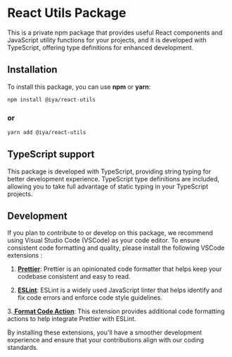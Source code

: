 # React Utils Package

This is a private npm package that provides useful React components and JavaScript utility functions for your projects, and it is developed with TypeScript, offering type definitions for enhanced development.

## Installation

To install this package, you can use **npm** or **yarn**:

```bash
npm install @iya/react-utils
```

### or

```bash
yarn add @iya/react-utils
```

## TypeScript support

This package is developed with TypeScript, providing string typing for better development experience. TypeScript type definitions are included, allowing you to take full advantage of static typing in your TypeScript projects.

## Development

If you plan to contribute to or develop on this package, we recommend using Visual Studio Code (VSCode) as your code editor. To ensure consistent code formatting and quality, please install the following VSCode extensions :

1. [**Prettier**](https://marketplace.visualstudio.com/items?itemName=esbenp.prettier-vscode): Prettier is an opinionated code formatter that helps keep your codebase consistent and easy to read.

2. [**ESLint**](https://marketplace.visualstudio.com/items?itemName=dbaeumer.vscode-eslint): ESLint is a widely used JavaScript linter that helps identify and fix code errors and enforce code style guidelines.

3.[ **Format Code Action**](https://marketplace.visualstudio.com/items?itemName=rohit-gohri.format-code-action): This extension provides additional code formatting actions to help integrate Prettier with ESLint.

By installing these extensions, you'll have a smoother development experience and ensure that your contributions align with our coding standards.
